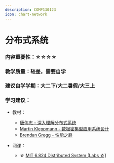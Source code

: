 ```yaml
---
description: COMP130123
icon: chart-network
---
```


# 分布式系统

### 内容重要性：☆☆☆☆

### 教学质量：较差，需要自学

### 建议自学学期：大二下/大二暑假/大三上

### 学习建议：

* 教材：
  * [唐伟志 - 深入理解分布式系统](https://book.douban.com/subject/35794814/)
  * [Martin Kleppmann - 数据密集型应用系统设计](https://book.douban.com/subject/30329536/)
  * [Brendan Gregg - 性能之巅](https://book.douban.com/subject/35934902/)
*   网课：

    * ☆ [MIT 6.824 Distributed System](https://csdiy.wiki/%E5%B9%B6%E8%A1%8C%E4%B8%8E%E5%88%86%E5%B8%83%E5%BC%8F%E7%B3%BB%E7%BB%9F/MIT6.824/)[ (Labs ☆)](https://csdiy.wiki/%E5%B9%B6%E8%A1%8C%E4%B8%8E%E5%88%86%E5%B8%83%E5%BC%8F%E7%B3%BB%E7%BB%9F/MIT6.824/)



